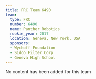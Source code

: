 ```yaml
---
title: FRC Team 6490
team:
  type: FRC
  number: 6490
  name: Panther Robotics
  rookie_year: 2017
  location: Geneva, New York, USA
  sponsors:
  - Wychoff Foundation
  - Sidco Filter Corp
  - Geneva High School
---
```


No content has been added for this team